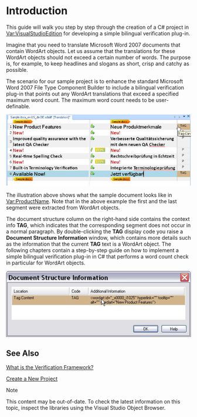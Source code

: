 Introduction
===

This guide will walk you step by step through the creation of a C# project in <Var:VisualStudioEdition> for developing a simple bilingual verification plug-in.

Imagine that you need to translate Microsoft Word 2007 documents that contain WordArt objects. Let us assume that the translations for these WordArt objects should not exceed a certain number of words. The purpose is, for example, to keep headlines and slogans as short, crisp and catchy as possible.

The scenario for our sample project is to enhance the standard Microsoft Word 2007 File Type Component Builder to include a bilingual verification plug-in that points out any WordArt translations that exceed a specified maximum word count. The maximum word count needs to be user-definable.

![WordArt](images/WordArt.jpg)

The illustration above shows what the sample document looks like in <Var:ProductName>. Note that in the above example the first and the last segment were extracted from WordArt objects.

The document structure column on the right-hand side contains the context info **TAG**, which indicates that the corresponding segment does not occur in a normal paragraph. By double-clicking the **TAG** display code you raise a **Document Structure Information** window, which contains more details such as the information that the current **TAG** text is a WordArt object. The following chapters contain a step-by-step guide on how to implement a simple bilingual verification plug-in in C# that performs a word count check in particular for WordArt objects.

![DocStructureInfo](images/DocStructureInfo.jpg)

See Also
--



[What is the Verification Framework?](what_is_the_verification_framework.md)

[Create a New Project](create_a_new_bil_project.md)

>[!NOTE]
>
> This content may be out-of-date. To check the latest information on this topic, inspect the libraries using the Visual Studio Object Browser.